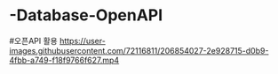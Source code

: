 # -Database-OpenAPI
#오픈API 활용
https://user-images.githubusercontent.com/72116811/206854027-2e928715-d0b9-4fbb-a749-f18f9766f627.mp4



